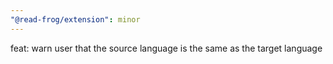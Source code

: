 ```yaml
---
"@read-frog/extension": minor
---
```


feat: warn user that the source language is the same as the target language
